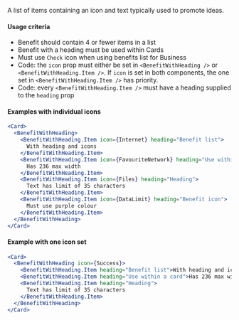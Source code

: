 A list of items containing an icon and text typically used to promote ideas.

#### Usage criteria

- Benefit should contain 4 or fewer items in a list
- Benefit with a heading must be used within Cards
- Must use `Check` icon when using benefits list for Business
- Code: the `icon` prop must either be set in `<BenefitWithHeading />` or `<BenefitWithHeading.Item />`. If `icon` is set in both components, the one set in `<BenefitWithHeading.Item />` has priority.
- Code: every `<BenefitWithHeading.Item />` must have a heading supplied to the `heading` prop

#### Examples with individual icons

```jsx
<Card>
  <BenefitWithHeading>
    <BenefitWithHeading.Item icon={Internet} heading="Benefit list">
      With heading and icons
    </BenefitWithHeading.Item>
    <BenefitWithHeading.Item icon={FavouriteNetwork} heading="Use within a card">
      Has 236 max width
    </BenefitWithHeading.Item>
    <BenefitWithHeading.Item icon={Files} heading="Heading">
      Text has limit of 35 characters
    </BenefitWithHeading.Item>
    <BenefitWithHeading.Item icon={DataLimit} heading="Benefit icon">
      Must use purple colour
    </BenefitWithHeading.Item>
  </BenefitWithHeading>
</Card>
```

#### Example with one icon set

```jsx
<Card>
  <BenefitWithHeading icon={Success}>
    <BenefitWithHeading.Item heading="Benefit list">With heading and icons</BenefitWithHeading.Item>
    <BenefitWithHeading.Item heading="Use within a card">Has 236 max width</BenefitWithHeading.Item>
    <BenefitWithHeading.Item heading="Heading">
      Text has limit of 35 characters
    </BenefitWithHeading.Item>
  </BenefitWithHeading>
</Card>
```
